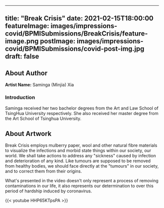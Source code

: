 
---
title: "Break Crisis"
date: 2021-02-15T18:00:00
featureImage: images/impressions-covid/BPMISubmissions/BreakCrisis/feature-image.png
postImage: images/impressions-covid/BPMISubmissions/covid-post-img.jpg
draft: false
---

## About Author

**Artist Name:** Saminga (Minjia) Xia 

### Introduction 
Saminga received her two bachelor degrees from the Art and Law School of TsingHua University respectively. She also received her master degree from the Art School of Tsinghua University. 



## About Artwork
Break Crisis employs mulberry paper, wool and other natural fibre materials to visualize the infections and morbid state things within our society, our world. We shall take actions to address any "sickness" caused by infection and deterioration of any kind. Like tumours are supposed to be removed from healthy bodies, we should face directly at the "tumours" in our society, and to correct them from their origins. 

What's presented in the video doesn't only represent a process of removing contaminations in our life, it also represents our determination to over this period of hardship induced by coronavirus. 


{{< youtube HHP65KTpsPA >}}
